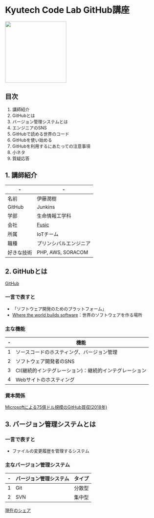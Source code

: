 # Kyutech Code Lab GitHub講座

<img src="https://ja.wizcase.com/wp-content/uploads/2022/03/GitHub-Logo.png" width="200">

## 目次
1. 講師紹介
2. GitHubとは
3. バージョン管理システムとは
4. エンジニアのSNS
5. GitHubで読める世界のコード
6. GitHubを使い始める
7. GitHubを利用するにあたっての注意事項
8. 小ネタ
9. 質疑応答

## 1. 講師紹介

|  -  |  -  |
| ---- | ---- |
|  名前  |  伊藤潤樹  |
|  GitHub  |  Junkins  |
|  学部  |  生命情報工学科  |
|  会社  |  [Fusic](https://fusic.co.jp/ "Fusic")  |
|  所属  |  IoTチーム  |
|  職種  |  プリンシパルエンジニア  |
|  好きな技術  |  PHP, AWS, SORACOM  |

## 2. GitHubとは
[GitHub](https://github.com/ "GitHub")

### 一言で表すと
- 「ソフトウェア開発のためのプラットフォーム」
- [Where the world builds software](https://github.com/about "GitHub")：世界のソフトウェアを作る場所

### 主な機能
|  -  |  機能  |
| ---- | ---- |
|  1  |  ソースコードのホスティング、バージョン管理  |
|  2  |  ソフトウェア開発者のSNS  |
|  3  |  CI(継続的インテグレーション)：継続的インテグレーション  |
|  4  |  Webサイトのホスティング  |

### 資本関係
[Microsoftによる75億ドル規模のGitHub買収(2018年)](https://japan.zdnet.com/article/35127696/ "Fusic")

## 3. バージョン管理システムとは

### 一言で表すと
- ファイルの変更履歴を管理するシステム

### 主なバージョン管理システム
|  -  |  バージョン管理システム  | タイプ |
| ---- | ---- | ---- |
|  1  |  Git | 分散型 |
|  2  |  SVN  | 集中型 |

[現在のシェア]([https://japan.zdnet.com/article/35127696/](https://trends.google.com/trends/explore?q=%2Fm%2F05vqwg,%2Fm%2F09d6g,%2Fm%2F012ct9,%2Fm%2F08441_&hl=en-US&tz=&tz=) "バージョン管理システムシェア")


